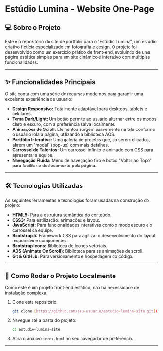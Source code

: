 # Estúdio Lumina - Website One-Page
## 💻 Sobre o Projeto

Este é o repositório do site de portfólio para o "Estúdio Lumina", um estúdio criativo fictício especializado em fotografia e design. O projeto foi desenvolvido como um exercício prático de front-end, evoluindo de uma página estática simples para um site dinâmico e interativo com múltiplas funcionalidades.

---

## ✨ Funcionalidades Principais

O site conta com uma série de recursos modernos para garantir uma excelente experiência de usuário:

-   **Design Responsivo:** Totalmente adaptável para desktops, tablets e celulares.
-   **Tema Dark/Light:** Um botão permite ao usuário alternar entre os modos claro e escuro, com a preferência salva localmente.
-   **Animações de Scroll:** Elementos surgem suavemente na tela conforme o usuário rola a página, utilizando a biblioteca AOS.
-   **Portfólio Interativo:** Uma galeria de projetos que, ao serem clicados, abrem um "modal" (pop-up) com mais detalhes.
-   **Carrossel de Talentos:** Um carrossel infinito e animado com CSS para apresentar a equipe.
-   **Navegação Fluida:** Menu de navegação fixo e botão "Voltar ao Topo" para facilitar o deslocamento pela página.

---

## 🛠️ Tecnologias Utilizadas

As seguintes ferramentas e tecnologias foram usadas na construção do projeto:

-   **HTML5:** Para a estrutura semântica do conteúdo.
-   **CSS3:** Para estilização, animações e layout.
-   **JavaScript:** Para funcionalidades interativas como o modo escuro e o carrossel da equipe.
-   **Bootstrap 5:** Framework CSS para agilizar o desenvolvimento do layout responsivo e componentes.
-   **Bootstrap Icons:** Biblioteca de ícones vetoriais.
-   **AOS (Animate On Scroll):** Biblioteca para as animações de scroll.
-   **Git & GitHub:** Para versionamento e hospedagem do código.

---

## 🚀 Como Rodar o Projeto Localmente

Como este é um projeto front-end estático, não há necessidade de instalação complexa.

1.  Clone este repositório:
    ```bash
    git clone [https://github.com/seu-usuario/estudio-lumina-site.git](https://github.com/seu-usuario/estudio-lumina-site.git)
    ```
2.  Navegue até a pasta do projeto:
    ```bash
    cd estudio-lumina-site
    ```
3.  Abra o arquivo `index.html` no seu navegador de preferência.

---
